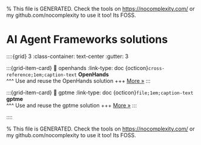 
% This file is GENERATED. Check the tools on https://nocomplexity.com/ or my github.com/nocomplexity to use it too! Its FOSS. 

# AI Agent Frameworks solutions 
::::{grid} 3
:class-container: text-center
:gutter: 3 

:::{grid-item-card}
:link: openhands
:link-type: doc
{octicon}`cross-reference;1em;caption-text` **OpenHands**        
^^^
Use and reuse the OpenHands solution
+++
[More »](openhands)
:::

:::{grid-item-card}
:link: gptme
:link-type: doc
{octicon}`file;1em;caption-text` **gptme**        
^^^
Use and reuse the gptme solution
+++
[More »](gptme)
:::

::::


% This file is GENERATED. Check the tools on https://nocomplexity.com/ or my github.com/nocomplexity to use it too! Its FOSS. 

